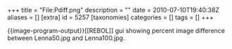 +++
title = "File:Pdiff.png"
description = ""
date = 2010-07-10T19:40:38Z
aliases = []
[extra]
id = 5257
[taxonomies]
categories = []
tags = []
+++

{{image-program-output}}[[REBOL]] gui showing percent image difference between Lenna50.jpg and Lenna100.jpg.
